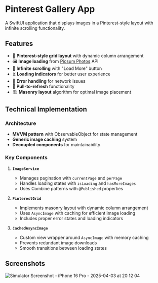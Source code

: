 # Pinterest Gallery App

A SwiftUI application that displays images in a Pinterest-style layout with infinite scrolling functionality.

## Features

- 📌 **Pinterest-style grid layout** with dynamic column arrangement
- 🖼️ **Image loading** from [Picsum Photos](https://picsum.photos/) API
- 🔄 **Infinite scrolling** with "Load More" button
- ⏳ **Loading indicators** for better user experience
- 🚦 **Error handling** for network issues
- 🔄 **Pull-to-refresh** functionality
- 🏗️ **Masonry layout** algorithm for optimal image placement

## Technical Implementation

### Architecture

- **MVVM pattern** with ObservableObject for state management
- **Generic image caching** system
- **Decoupled components** for maintainability

### Key Components

1. **`ImageService`**
   - Manages pagination with `currentPage` and `perPage`
   - Handles loading states with `isLoading` and `hasMoreImages`
   - Uses Combine patterns with `@Published` properties

2. **`PinterestGrid`**
   - Implements masonry layout with dynamic column arrangement
   - Uses `AsyncImage` with caching for efficient image loading
   - Includes proper error states and loading indicators

3. **`CachedAsyncImage`**
   - Custom view wrapper around `AsyncImage` with memory caching
   - Prevents redundant image downloads
   - Smooth transitions between loading states


## Screenshots

![Simulator Screenshot - iPhone 16 Pro - 2025-04-03 at 20 12 04](https://github.com/user-attachments/assets/ad59e87e-b8be-495e-80ea-d4bc5f32231b)

